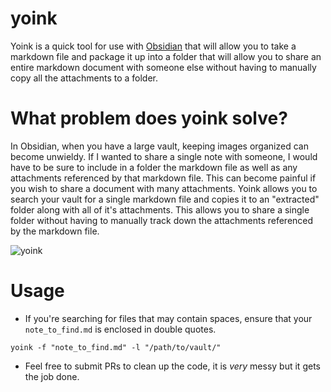# yoink
Yoink is a quick tool for use with [Obsidian](https://obsidian.md) that will allow you to take a markdown file and package it up into a folder that will allow you to share an entire markdown document with someone else without having to manually copy all the attachments to a folder.

# What problem does yoink solve?
In Obsidian, when you have a large vault, keeping images organized can become unwieldy. If I wanted to share a single note with someone, I would have to be sure to include in a folder the markdown file as well as any attachments referenced by that markdown file. This can become painful if you wish to share a document with many attachments. Yoink allows you to search your vault for a single markdown file and copies it to an "extracted" folder along with all of it's attachments. This allows you to share a single folder without having to manually track down the attachments referenced by the markdown file.

![yoink](https://github.com/grahamhelton/yoink/assets/19278569/8a4e7508-7d89-400f-b13d-cb085163d0a7)


# Usage
- If you're searching for files that may contain spaces, ensure that your `note_to_find.md` is enclosed in double quotes.

`yoink -f "note_to_find.md" -l "/path/to/vault/"`



- Feel free to submit PRs to clean up the code, it is *very* messy but it gets the job done.

